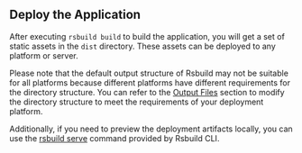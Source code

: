 ## Deploy the Application

After executing `rsbuild build` to build the application, you will get a set of static assets in the `dist` directory. These assets can be deployed to any platform or server.

Please note that the default output structure of Rsbuild may not be suitable for all platforms because different platforms have different requirements for the directory structure. You can refer to the [Output Files](/guide/basic/output-files) section to modify the directory structure to meet the requirements of your deployment platform.

Additionally, if you need to preview the deployment artifacts locally, you can use the [rsbuild serve](/guide/basic/builder-cli#rsbuild-serve) command provided by Rsbuild CLI.

